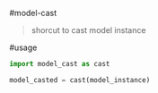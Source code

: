 #model-cast
> shorcut to cast model instance

#usage

```python
import model_cast as cast

model_casted = cast(model_instance)
```
